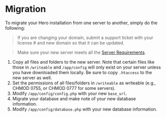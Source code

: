 # Migration

To migrate your Hero installation from one server to another, simply do the following:

> If you are changing your domain, submit a support ticket with your license # and new domain so that it can be updated.

> Make sure your new server meets all the [Server Requirements](/docs/installation/server_requirements.md).

1) Copy all files and folders to the new server.  Note that certain files like those in `/writeable` and `/app/config` will only exist on your server unless
you have downloaded them locally.  Be sure to copy `.htaccess` to the new server as well.
2) Set the permissions of all files/folders in `/writeable` as writeable (e.g., CHMOD 0755, or CHMOD 0777 for some servers).
3) Modify `/app/config/config.php` with your new `base_url`.
4) Migrate your database and make note of your new database information.
5) Modify `/app/config/database.php` with your new database information.